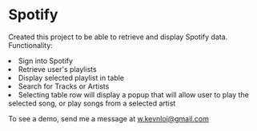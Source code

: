 # Spotify

Created this project to be able to retrieve and display Spotify data. 
Functionality: 
  <li>Sign into Spotify</li>
  <li>Retrieve user's playlists</li>
  <li>Display selected playlist in table</li>
  <li>Search for Tracks or Artists</li>
  <li>Selecting table row will display a popup that will allow user to play the selected song, or play songs from a selected artist</li>

To see a demo, send me a message at w.kevnloi@gmail.com
